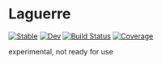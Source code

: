 # Laguerre

[![Stable](https://img.shields.io/badge/docs-stable-blue.svg)](https://zpeng2.github.io/Laguerre.jl/stable)
[![Dev](https://img.shields.io/badge/docs-dev-blue.svg)](https://zpeng2.github.io/Laguerre.jl/dev)
[![Build Status](https://travis-ci.org/zpeng2/Laguerre.jl.svg?branch=master)](https://travis-ci.org/zpeng2/Laguerre.jl)
[![Coverage](https://codecov.io/gh/zpeng2/Laguerre.jl/branch/master/graph/badge.svg)](https://codecov.io/gh/zpeng2/Laguerre.jl)

experimental, not ready for use
